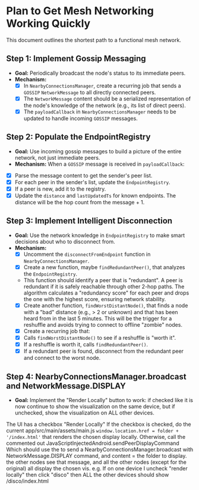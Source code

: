 # Plan to Get Mesh Networking Working Quickly

This document outlines the shortest path to a functional mesh network.

## Step 1: Implement Gossip Messaging

* **Goal:** Periodically broadcast the node's status to its immediate peers.
* **Mechanism:**
    - [x] In `NearbyConnectionsManager`, create a recurring job that sends a `GOSSIP`
      `NetworkMessage` to all directly connected peers.
    - [x] The `NetworkMessage` content should be a serialized representation of the node's knowledge
      of the network (e.g., its list of direct peers).
    - [x] The `payloadCallback` in `NearbyConnectionsManager` needs to be updated to handle incoming
      `GOSSIP` messages.

## Step 2: Populate the EndpointRegistry

* **Goal:** Use incoming gossip messages to build a picture of the entire network, not just
  immediate peers.
* **Mechanism:** When a `GOSSIP` message is received in `payloadCallback`:

- [x] Parse the message content to get the sender's peer list.
- [x] For each peer in the sender's list, update the `EndpointRegistry`.
- [x] If a peer is new, add it to the registry.
- [x] Update the `distance` and `lastUpdatedTs` for known endpoints. The distance will be
  the hop count from the message + 1.

## Step 3: Implement Intelligent Disconnection

* **Goal:** Use the network knowledge in `EndpointRegistry` to make smart decisions about who to
  disconnect from.
* **Mechanism:**
    - [x]   Uncomment the `disconnectFromEndpoint` function in `NearbyConnectionsManager`.
    - [x]   Create a new function, maybe `findRedundantPeer()`, that analyzes the
      `EndpointRegistry`.
    - This function should identify a peer that is "redundant". A peer is redundant if it is safely
      reachable through other 2-hop paths. The algorithm calculates a "redundancy score" for each
      peer and drops the one with the highest score, ensuring network stability.
    - [x]   Create another function, `findWorstDistantNode()`, that finds a node with a "bad"
      distance (e.g., > 2 or unknown) and that has been heard from in the last 5 minutes. This will
      be the trigger for a reshuffle and avoids trying to connect to offline "zombie" nodes.
    - [x]   Create a recurring job that:
    - [x]   Calls `findWorstDistantNode()` to see if a reshuffle is "worth it".
    - [x]   If a reshuffle is worth it, calls `findRedundantPeer()`.
    - [x]   If a redundant peer is found, disconnect from the redundant peer and connect to the
      worst
      node.

## Step 4: NearbyConnectionsManager.broadcast and NetworkMessage.DISPLAY

* **Goal:** Implement the "Render Locally" button to work: if checked like it is now continue to
  show the visualization on the same device, but if unchecked, show the visualization on ALL other
  devices.

The UI has a checkbox "Render Locally"
If the checkbox is checked, do the current app/src/main/assets/main.js
`window.location.href = folder + '/index.html'` that renders the chosen display locally.
Otherwise, call the commented out JavaScriptInjectedAndroid.sendPeerDisplayCommand
Which should use the
to send a NearbyConnectionsManager.broadcast with NetworkMessage.DISPLAY command, and content = the
folder to display.
the other nodes see that message, and all the other nodes (except for the original) all display the
chosen vis.
e.g. If on one device I uncheck "render locally" then click "disco" then ALL the other devices
should show /disco/index.html
